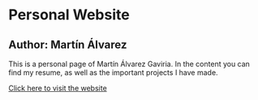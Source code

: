 # Personal Website
## Author: Martín Álvarez

This is a personal page of Martín Álvarez Gaviria. In the content you can find my resume, as well as the important projects I have made. 

[Click here to visit the website](https://malvarezg1.github.io)
